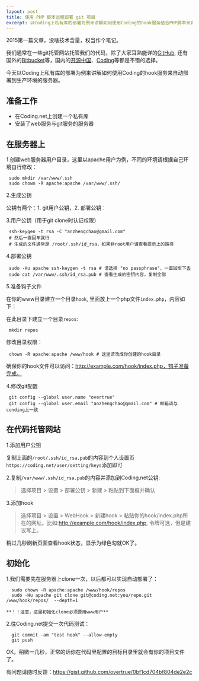 ```yaml
---
layout: post
title: 使用 PHP 脚本远程部署 git 项目
excerpt: 以Coding上私有库的部署为例来讲解如何使用Coding的hook服务结合PHP脚本来自动部署到生产环境的服务器
---
```


2015第一篇文章，没啥技术含量，权当作个笔记。

我们通常在一些git托管网站托管我们的代码，除了大家耳熟能详的[GitHub](https://github.com), 还有国外的[Bitbucket](https://bitbucket.org/)等，国内的[开源中国](http://git.oschina.net/)、[Coding](https://coding.net/)等都是不错的选择。

今天以Coding上私有库的部署为例来讲解如何使用Coding的hook服务来自动部署到生产环境的服务器。

## 准备工作

- 在Coding.net上创建一个私有库
- 安装了web服务与git服务的服务器

## 在服务器上

1.创建web服务器用户目录，这里以apache用户为例，不同的环境请根据自己环境自行修改：

```shell
 sudo mkdir /var/www/.ssh
 sudo chown -R apache:apache /var/www/.ssh/
```

2.生成公钥

公钥有两个：1. git用户公钥，2. 部署公钥：

3.用户公钥（用于git clone时认证权限）

```shell
 ssh-keygen -t rsa -C "anzhengchao@gmail.com"
 # 然后一直回车就行
 # 生成的文件通常是 /root/.ssh/id_rsa，如果非root用户请查看提示上的路径
```

4.部署公钥

```shell
 sudo -Hu apache ssh-keygen -t rsa # 请选择 "no passphrase"，一直回车下去
 sudo cat /var/www/.ssh/id_rsa.pub # 查看生成的密钥内容，复制全部
```

5.准备钩子文件

  在你的www目录建立一个目录`hook`, 里面放上一个php文件`index.php`，内容如下：

  <script src="https://gist.github.com/overtrue/0bf1cd704bf804de2e2c.js"></script>

  在此目录下建立一个目录`repos`:

```shell
 mkdir repos
```

  修改目录权限：

```shell
 chown -R apache:apache /www/hook # 这里请改成你创建的hook目录
```

  确保你的hook文件可以访问：http://example.com/hook/index.php，钩子准备完成。

4.修改git配置

```shell
 git config --global user.name "overtrue"
 git config --global user.email "anzhengchao@gmail.com" # 邮箱请与conding上一致
```

## 在代码托管网站

1.添加用户公钥

  复制上面的`/root/.ssh/id_rsa.pub`的内容到个人设置页`https://coding.net/user/setting/keys`添加即可

2.复制`/var/www/.ssh/id_rsa.pub`的内容并添加到Coding.net公钥:

  > 选择项目 > 设置 > 部署公钥 > 新建 > 粘贴到下面框并确认

3.添加hook

  > 选择项目 > 设置 > WebHook > 新建hook > 粘贴你的hook/index.php所在的网址。比如:http://example.com/hook/index.php, 令牌可选，但是建议写上。

  稍过几秒刷新页面查看hook状态，显示为绿色勾就OK了。

## 初始化

1.我们需要先在服务器上clone一次，以后都可以实现自动部署了：

```shell
  sudo chown -R apache:apache /www/hook/repos
  sudo -Hu apache git clone git@coding.net:you/repo.git /www/hook/repos/  --depth=1
```
    **！！注意，这里初始化clone必须要用www用户**

2.往Coding.net提交一次代码测试：

```shell
  git commit -am "test hook" --allow-empty
  git push
```

OK，稍微一几秒，正常的话你在代码里配置的目标目录里就会有你的项目文件了。

有问题请随时反馈：https://gist.github.com/overtrue/0bf1cd704bf804de2e2c
